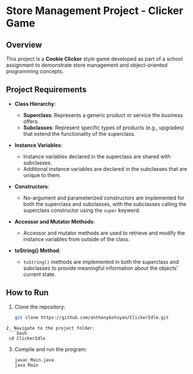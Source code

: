 # Store Management Project - Clicker Game

## Overview
This project is a **Cookie Clicker** style game developed as part of a school assignment to demonstrate store management and object-oriented programming concepts.

## Project Requirements
- **Class Hierarchy**:
  - **Superclass**: Represents a generic product or service the business offers.
  - **Subclasses**: Represent specific types of products (e.g., upgrades) that extend the functionality of the superclass.
  
- **Instance Variables**:
  - Instance variables declared in the superclass are shared with subclasses.
  - Additional instance variables are declared in the subclasses that are unique to them.

- **Constructors**:
  - No-argument and parameterized constructors are implemented for both the superclass and subclasses, with the subclasses calling the superclass constructor using the `super` keyword.

- **Accessor and Mutator Methods**:
  - Accessor and mutator methods are used to retrieve and modify the instance variables from outside of the class.

- **toString() Method**:
  - `toString()` methods are implemented in both the superclass and subclasses to provide meaningful information about the objects' current state.

## How to Run
1. Clone the repository:
   ```bash
   git clone https://github.com/anthonykotoyan/ClickerIdle.git
  ```
2. Navigate to the project folder:
   ```bash
   cd ClickerIdle
   ```
3. Compile and run the program:
   ```bash
   javac Main.java
   java Main
   ```
